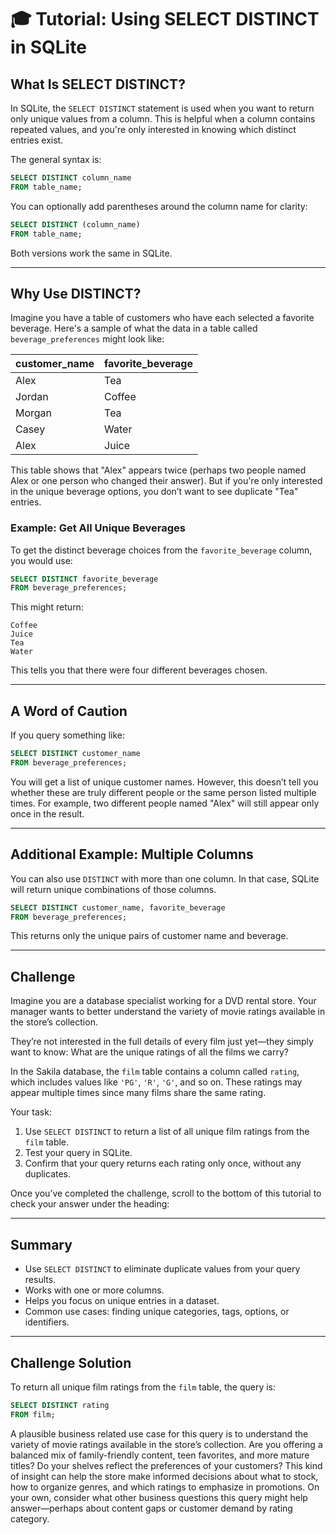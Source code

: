 # 🎓 Tutorial: Using SELECT DISTINCT in SQLite

## What Is SELECT DISTINCT?

In SQLite, the `SELECT DISTINCT` statement is used when you want to return only unique values from a column. This is helpful when a column contains repeated values, and you're only interested in knowing which distinct entries exist.

The general syntax is:

```sql
SELECT DISTINCT column_name
FROM table_name;
````

You can optionally add parentheses around the column name for clarity:

```sql
SELECT DISTINCT (column_name)
FROM table_name;
```

Both versions work the same in SQLite.

---

## Why Use DISTINCT?

Imagine you have a table of customers who have each selected a favorite beverage. Here's a sample of what the data in a table called `beverage_preferences` might look like:

| customer\_name | favorite\_beverage |
| -------------- | ------------------ |
| Alex           | Tea                |
| Jordan         | Coffee             |
| Morgan         | Tea                |
| Casey          | Water              |
| Alex           | Juice              |

This table shows that "Alex" appears twice (perhaps two people named Alex or one person who changed their answer). But if you're only interested in the unique beverage options, you don’t want to see duplicate "Tea" entries.

### Example: Get All Unique Beverages

To get the distinct beverage choices from the `favorite_beverage` column, you would use:

```sql
SELECT DISTINCT favorite_beverage
FROM beverage_preferences;
```

This might return:

```
Coffee
Juice
Tea
Water
```

This tells you that there were four different beverages chosen.

---

## A Word of Caution

If you query something like:

```sql
SELECT DISTINCT customer_name
FROM beverage_preferences;
```

You will get a list of unique customer names. However, this doesn’t tell you whether these are truly different people or the same person listed multiple times. For example, two different people named "Alex" will still appear only once in the result.

---

## Additional Example: Multiple Columns

You can also use `DISTINCT` with more than one column. In that case, SQLite will return unique combinations of those columns.

```sql
SELECT DISTINCT customer_name, favorite_beverage
FROM beverage_preferences;
```

This returns only the unique pairs of customer name and beverage.

---

## Challenge

Imagine you are a database specialist working for a DVD rental store. Your manager wants to better understand the variety of movie ratings available in the store’s collection.

They’re not interested in the full details of every film just yet—they simply want to know: What are the unique ratings of all the films we carry?

In the Sakila database, the `film` table contains a column called `rating`, which includes values like `'PG'`, `'R'`, `'G'`, and so on. These ratings may appear multiple times since many films share the same rating.

Your task:

1. Use `SELECT DISTINCT` to return a list of all unique film ratings from the `film` table.
2. Test your query in SQLite.
3. Confirm that your query returns each rating only once, without any duplicates.

Once you’ve completed the challenge, scroll to the bottom of this tutorial to check your answer under the heading:

---

## Summary

* Use `SELECT DISTINCT` to eliminate duplicate values from your query results.
* Works with one or more columns.
* Helps you focus on unique entries in a dataset.
* Common use cases: finding unique categories, tags, options, or identifiers.

---

## Challenge Solution

To return all unique film ratings from the `film` table, the query is:

```sql
SELECT DISTINCT rating
FROM film;
```

A plausible business related use case for this query is to understand the variety of movie ratings available in the store’s collection. Are you offering a balanced mix of family-friendly content, teen favorites, and more mature titles? Do your shelves reflect the preferences of your customers? This kind of insight can help the store make informed decisions about what to stock, how to organize genres, and which ratings to emphasize in promotions. On your own, consider what other business questions this query might help answer—perhaps about content gaps or customer demand by rating category.

